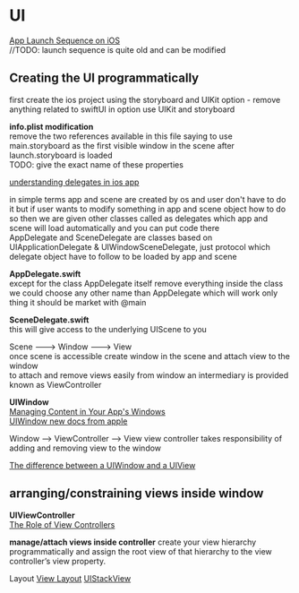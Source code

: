 # UI

[App Launch Sequence on iOS](https://oleb.net/blog/2012/02/app-launch-sequence-ios-revisited/)   
//TODO: launch sequence is quite old and can be modified  

## Creating the UI programmatically 

first create the ios project using the storyboard and UIKit option - remove anything related to swiftUI in option use UIKit and storyboard  

**info.plist modification**  
remove the two references available in this file saying to use main.storyboard as the first visible window in the scene after  
launch.storyboard is loaded  
TODO: give the exact name of these properties  

[understanding delegates in ios app](https://code.tutsplus.com/tutorials/ios-from-scratch-with-swift-first-steps-with-uikit--cms-25461)  

in simple terms app and scene are created by os and user don't have to do it but if user wants to modify something in app and scene object how to do so then we are given other classes called as delegates which app and scene will load automatically and you can put code there  
AppDelegate and SceneDelegate are classes based on UIApplicationDelegate & UIWindowSceneDelegate, just protocol which delegate object have to follow to be loaded by app and scene  

**AppDelegate.swift**   
except for the class AppDelegate itself remove everything inside the class  
we could choose any other name than AppDelegate which will work only thing it should be market with @main  

**SceneDelegate.swift**  
this will give access to the underlying UIScene to you  

Scene  --->  Window  ---> View  
once scene is accessible create window in the scene and attach view to the window  
to attach and remove views easily from window an intermediary is provided known as ViewController  


**UIWindow**   
[Managing Content in Your App's Windows](https://developer.apple.com/documentation/uikit/view_controllers/managing_content_in_your_app_s_windows)   
[UIWindow new docs from apple](https://developer.apple.com/documentation/uikit/windows_and_screens)  

Window --> ViewController --> View
view controller takes responsibility of adding and removing view to the window  

[The difference between a UIWindow and a UIView](https://stackoverflow.com/questions/8233976/the-difference-between-a-uiwindow-and-a-uiview)


## arranging/constraining views inside window

**UIViewController**  
[The Role of View Controllers](https://developer.apple.com/library/archive/featuredarticles/ViewControllerPGforiPhoneOS/index.html#//apple_ref/doc/uid/TP40007457)  

**manage/attach views inside controller**
create your view hierarchy programmatically and assign the root view of that hierarchy to the view controller’s view property.

Layout
[View Layout](https://developer.apple.com/documentation/uikit/view_layout)
[UIStackView](https://developer.apple.com/documentation/uikit/uistackview)
